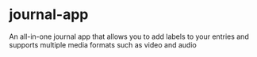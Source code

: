 # journal-app
An all-in-one journal app that allows you to add labels to your entries and supports multiple media formats such as video and audio
